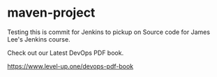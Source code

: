 # maven-project

Testing this is commit for Jenkins to pickup on
Source code for James Lee's Jenkins course.

Check out our Latest DevOps PDF book.

https://www.level-up.one/devops-pdf-book
